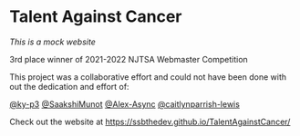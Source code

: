 # Talent Against Cancer

*This is a mock website*

3rd place winner of 2021-2022 NJTSA Webmaster Competition

This project was a collaborative effort and could not have been done with out the dedication and effort of:

[@ky-p3](https://github.com/ky-p23) [@SaakshiMunot](https://github.com/SaakshiMunot/) [@Alex-Async](https://github.com/Alex-Async/TAC) [@caitlynparrish-lewis](https://github.com/caitlynparrish-lewis)

Check out the website at https://ssbthedev.github.io/TalentAgainstCancer/
